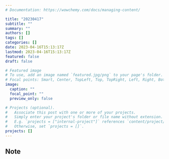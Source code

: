 ```yaml
---
# Documentation: https://wowchemy.com/docs/managing-content/

title: "20230417"
subtitle: ""
summary: ""
authors: []
tags: []
categories: []
date: 2023-04-16T15:13:17Z
lastmod: 2023-04-16T15:13:17Z
featured: false
draft: false

# Featured image
# To use, add an image named `featured.jpg/png` to your page's folder.
# Focal points: Smart, Center, TopLeft, Top, TopRight, Left, Right, BottomLeft, Bottom, BottomRight.
image:
  caption: ""
  focal_point: ""
  preview_only: false

# Projects (optional).
#   Associate this post with one or more of your projects.
#   Simply enter your project's folder or file name without extension.
#   E.g. `projects = ["internal-project"]` references `content/project/deep-learning/index.md`.
#   Otherwise, set `projects = []`.
projects: []
---
```


## Note

